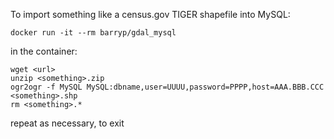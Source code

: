 To import something like a census.gov TIGER shapefile into MySQL:

    docker run -it --rm barryp/gdal_mysql

in the container:

    wget <url>
    unzip <something>.zip
    ogr2ogr -f MySQL MySQL:dbname,user=UUUU,password=PPPP,host=AAA.BBB.CCC <something>.shp
    rm <something>.*

repeat as necessary, <ctrl-d> to exit
